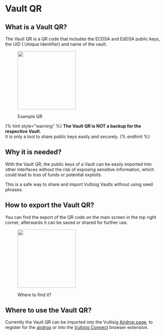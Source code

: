 # Vault QR

## What is a Vault QR?

The Vault QR is a QR code that includes the ECDSA and EdDSA public keys, the UID ( Unique Identifier) and name of the vault.

<figure><img src="../../.gitbook/assets/VultisigQR-Main Vault-828.png" alt="" width="188"><figcaption><p>Example QR</p></figcaption></figure>

{% hint style="warning" %}
**The Vault QR is NOT a backup for the respective Vault.**\
It is only a tool to share public keys easily and securely.
{% endhint %}

## Why it is needed?

With the Vault QR, the public keys of a Vault can be easily imported into other interfaces without the risk of exposing sensitive information, which could lead to loss of funds or potential exploits.&#x20;

This is a safe way to share and import Vultisig Vaults without using seed phrases.

## How to export the Vault QR?

You can find the export of the QR code on the main screen in the top right corner, afterwards it can be saved or shared for further use.

<figure><img src="../../.gitbook/assets/Simulator Screenshot - iPhone 15 Pro - 2024-10-15 at 20.21.18.png" alt="" width="188"><figcaption><p>Where to find it?</p></figcaption></figure>

## Where to use the Vault QR?

Currently the Vault QR can be imported into the Vultisig [Airdrop page](https://airdrop.vultisig.com/), to register for the [airdrop](../../vultisig-token/airdrop/) or into the [Vultisig Connect](../../vultisig-ecosystem/vulticonnect/README.md) browser extension.
